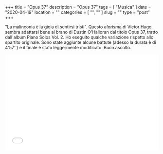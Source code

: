 +++
title = "Opus 37"
description = "Opus 37"
tags = [ "Musica" ]
date = "2020-04-19"
location = ""
categories = [
  "",
  ""
]
slug = ""
type = "post"
+++

"La malinconia è la gioia di sentirsi tristi". Questo aforisma di Victor Hugo sembra adattarsi bene al brano di Dustin O'Halloran dal titolo Opus 37, tratto dall'album Piano Solos Vol. 2. Ho eseguito qualche variazione rispetto allo spartito originale. Sono state aggiunte alcune battute (adesso la durata è di 4'57'') e il finale è stato leggermente modificato. Buon ascolto. 

<div style="position: relative; padding-bottom: 56.25%; padding-top: 30px; height: 0; overflow: hidden;">
  <iframe src="//www.youtube.com/embed/L9Yv7GmTzQU"
  style="position: absolute; top: 0; left: 0; width: 100%; height: 100%;" allowfullscreen frameborder="0" title="YouTube Video"></iframe>
</div>
